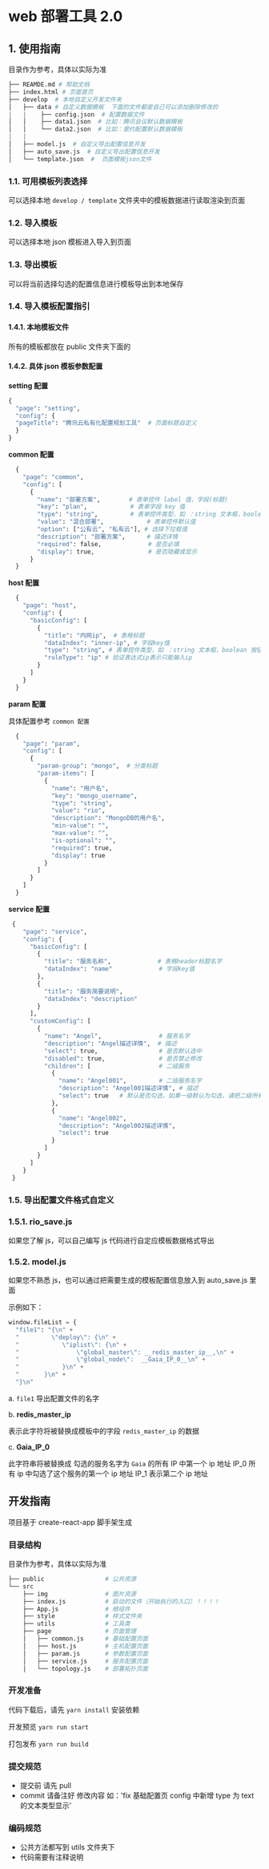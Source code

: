 # web 部署工具 2.0

## 1. 使用指南

目录作为参考，具体以实际为准

```python
├── REAMDE.md # 帮助文档
├── index.html # 页面首页
├── develop  # 本地自定义开发文件夹
│   ├── data # 自定义数据模板  下面的文件都是自己可以添加删除修改的
|   |    ├── config.json  # 配置数据文件
│   │    ├── data1.json  # 比如：腾讯会议默认数据模板
│   │    └── data2.json  # 比如：里约配置默认数据模板
|   |
│   ├── model.js  # 自定义导出配置信息开发
│   ├── auto_save.js  # 自定义导出配置信息开发
│   └── template.json  #  页面模板json文件
```

### 1.1. 可用模板列表选择

可以选择本地 `develop / template` 文件夹中的模板数据进行读取渲染到页面

### 1.2. 导入模板

可以选择本地 json 模板进入导入到页面

### 1.3. 导出模板

可以将当前选择勾选的配置信息进行模板导出到本地保存

### 1.4. 导入模板配置指引

#### 1.4.1. 本地模板文件

所有的模板都放在 public 文件夹下面的

#### 1.4.2. 具体 json 模板参数配置

**setting 配置**

```python
{
  "page": "setting",
  "config": {
  "pageTitle": "腾讯云私有化配置规划工具"  # 页面标题自定义
  }
}
```

**common 配置**

```python
  {
    "page": "common",
    "config": [
      {
        "name": "部署方案",        # 表单控件 label 值，字段(标题)
        "key": "plan",            # 表单字段 key 值
        "type": "string",         # 表单控件类型，如 ：string 文本框，boolean 按钮开关 ，enum 下拉框，int 数字文本框， text 纯文本信息
        "value": "混合部署",            # 表单控件默认值
        "option": ["公有云", "私有云"], # 选择下拉框值
        "description": "部署方案",      # 描述详情
        "required": false,             # 是否必填
        "display": true,               # 是否隐藏或显示
      }
  }
```

**host 配置**

```python
  {
    "page": "host",
    "config": {
      "basicConfig": [
        {
          "title": "内网ip",  # 表格标题
          "dataIndex": "inner-ip", # 字段key值
          "type": "string", # 表单控件类型，如 ：string 文本框，boolean 按钮开关 ，enum 下拉框，int 数字文本框
          "ruleType": "ip" # 验证表达式ip表示只能输入ip
        }
      ]
    }
  }
```

**param 配置**

具体配置参考 `common 配置`

```python
  {
    "page": "param",
    "config": [
      {
        "param-group": "mongo",  # 分类标题
        "param-items": [
          {
            "name": "用户名",
            "key": "mongo_username",
            "type": "string",
            "value": "rio",
            "description": "MongoDB的用户名",
            "min-value": "",
            "max-value": "",
            "is-optional": "",
            "required": true,
            "display": true
          }
        ]
      }
    ]
  }
```

**service 配置**

```python
 {
    "page": "service",
    "config": {
      "basicConfig": [
        {
          "title": "服务名称",             # 表格header标题名字
          "dataIndex": "name"             # 字段key值
        },
        {
          "title": "服务简要说明",
          "dataIndex": "description"
        }
      ],
      "customConfig": [
        {
          "name": "Angel",                # 服务名字
          "description": "Angel描述详情",  # 描述
          "select": true,                 # 是否默认选中
          "disabled": true,               # 是否禁止修改
          "children": [                   # 二级服务
            {
              "name": "Angel001",         # 二级服务名字
              "description": "Angel001描述详情", # 描述
              "select": true   # 默认是否勾选，如果一级默认为勾选，请把二级所有的select都设置为勾选，需要跟一级同步
            },
            {
              "name": "Angel002",
              "description": "Angel002描述详情",
              "select": true
            }
          ]
        }
      ]
    }
 }
```

### 1.5. 导出配置文件格式自定义

### 1.5.1. rio_save.js

如果您了解 js，可以自己编写 js 代码进行自定应模板数据格式导出

### 1.5.2. model.js

如果您不熟悉 js，也可以通过把需要生成的模板配置信息放入到 auto_save.js 里面

示例如下：

```python
window.fileList = {
  "file1": "{\n" +
  "         \"deploy\": {\n" +
  "            \"iplist\": {\n" +
  "                \"global_master\": __redis_master_ip__,\n" +
  "                \"global_node\":  __Gaia_IP_0__\n" +
  "            }\n" +
  "       }\n" +
  "}\n"
```

a. `file1` 导出配置文件的名字

b. **redis_master_ip**

表示此字符将被替换成模板中的字段 `redis_master_ip` 的数据

c. **Gaia_IP_0**

此字符串将被替换成 勾选的服务名字为 `Gaia` 的所有 IP 中第一个 ip 地址
IP_0 所有 ip 中勾选了这个服务的第一个 ip 地址
IP_1 表示第二个 ip 地址

## 开发指南

项目基于 create-react-app 脚手架生成

### 目录结构

目录作为参考，具体以实际为准

```python
├── public                 # 公共资源
└── src
    ├── img                # 图片资源
    ├── index.js           # 启动的文件（开始执行的入口）！！！！
    ├── App.js             # 根组件
    ├── style              # 样式文件夹
    ├── utils              # 工具类
    ├── page               # 页面管理
    │   ├── common.js      # 基础配置页面
    │   ├── host.js        # 主机配置页面
    │   ├── param.js       # 参数配置页面
    │   ├── service.js     # 服务配置页面
    │   └── topology.js    # 部署拓扑页面
```

### 开发准备

代码下载后，请先 `yarn install` 安装依赖

开发预览 `yarn run start`

打包发布 `yarn run build`

### 提交规范

- 提交前 请先 pull
- commit 请备注好 修改内容 如：'fix 基础配置页 config 中新增 type 为 text 的文本类型显示'

### 编码规范

- 公共方法都写到 utils 文件夹下
- 代码需要有注释说明

